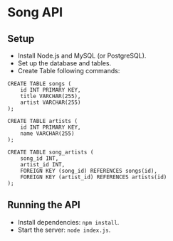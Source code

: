 # Song API

## Setup
- Install Node.js and MySQL (or PostgreSQL).
- Set up the database and tables.
- Create Table following commands:
```
CREATE TABLE songs (
    id INT PRIMARY KEY,
    title VARCHAR(255),
    artist VARCHAR(255)
);

CREATE TABLE artists (
    id INT PRIMARY KEY,
    name VARCHAR(255)
);

CREATE TABLE song_artists (
    song_id INT,
    artist_id INT,
    FOREIGN KEY (song_id) REFERENCES songs(id),
    FOREIGN KEY (artist_id) REFERENCES artists(id)
);
```

## Running the API
- Install dependencies: `npm install`.
- Start the server: `node index.js`.